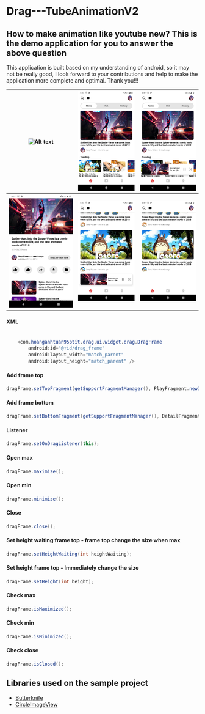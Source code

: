 # Drag---TubeAnimationV2

## How to make animation like youtube new? This is the demo application for you to answer the above question


This application is built based on my understanding of android, so it may not be really good, I look forward to your contributions and help to make the application more complete and optimal. Thank you!!!

![Alt text](output/ezgif.com-video-to-gif.gif) | ![Alt text](output/Screenshot_20190417-173713.png)  | ![Alt text](output/Screenshot_20190417-173738.png) 
--- | --- | --- 
![Alt text](output/Screenshot_20190417-173732.png) | ![Alt text](output/Screenshot_20190417-173744.png)  | ![Alt text](output/Screenshot_20190417-173721.png) 

#### XML

```java

    <com.hoanganhtuan95ptit.drag.ui.widget.drag.DragFrame
        android:id="@+id/drag_frame"
        android:layout_width="match_parent"
        android:layout_height="match_parent" />
```

#### Add frame top
```java
dragFrame.setTopFragment(getSupportFragmentManager(), PlayFragment.newInstance());
```

#### Add frame bottom
```java
dragFrame.setBottomFragment(getSupportFragmentManager(), DetailFragment.newInstance());
```

#### Listener
```java
dragFrame.setOnDragListener(this);
```

#### Open max
```java
dragFrame.maximize();
```

#### Open min
```java
dragFrame.minimize();
```

#### Close
```java
dragFrame.close();
```

#### Set height waiting frame top - frame top change the size when max
```java
dragFrame.setHeightWaiting(int heightWaiting);
```

#### Set height frame top - Immediately change the size
```java
dragFrame.setHeight(int height);
```

#### Check max
```java
dragFrame.isMaximized();
```

#### Check min
```java
dragFrame.isMinimized();
```

#### Check close
```java
dragFrame.isClosed();
```




## Libraries used on the sample project

* [Butterknife](https://github.com/JakeWharton/butterknife) 
* [CircleImageView](https://github.com/hdodenhof/CircleImageView)
